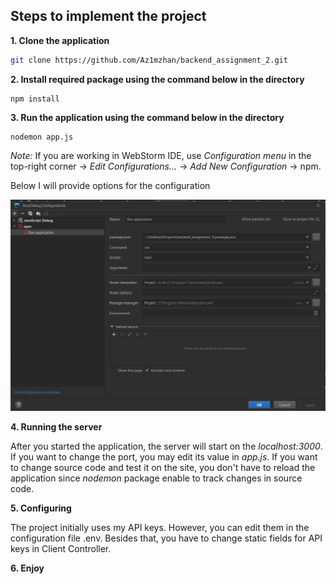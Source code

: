 ## Steps to implement the project

**1. Clone the application**

```bash
git clone https://github.com/Az1mzhan/backend_assignment_2.git
```

**2. Install required package using the command below in the directory**

```
npm install
```

**3. Run the application using the command below in the directory**

```
nodemon app.js
```

_Note:_ If you are working in WebStorm IDE, use _Configuration menu_ in the top-right corner → _Edit Configurations..._ → _Add New Configuration_ → npm.

Below I will provide options for the configuration

![Config](img.png)

**4. Running the server**

After you started the application, the server will start on the _localhost:3000_. If you want to change the port, you may edit its value in _app.js_. If you want to change source code and test it on the site, you don't have to reload the application since _nodemon_ package enable to track changes in source code.

**5. Configuring**

The project initially uses my API keys. However, you can edit them in the configuration file .env. Besides that, you have to change static fields for API keys in Client Controller.

**6. Enjoy**